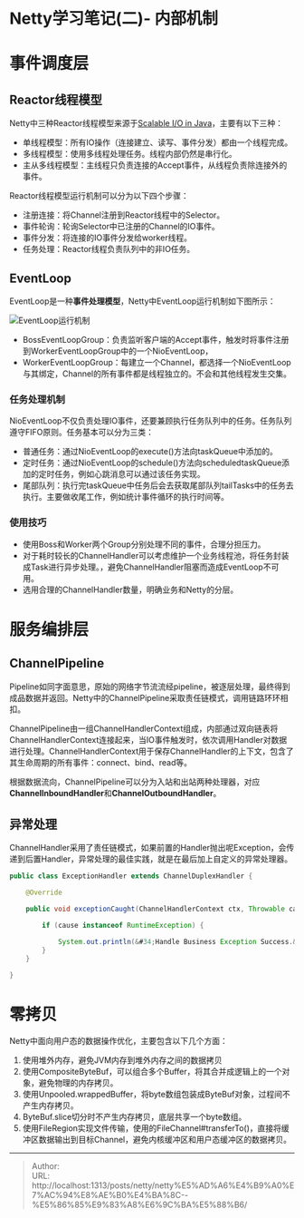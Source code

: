 # Netty学习笔记(二)- 内部机制




# 事件调度层



## Reactor线程模型



Netty中三种Reactor线程模型来源于[Scalable I/O in Java](https://gee.cs.oswego.edu/dl/cpjslides/nio.pdf)，主要有以下三种：
- 单线程模型：所有IO操作（连接建立、读写、事件分发）都由一个线程完成。
- 多线程模型：使用多线程处理任务。线程内部仍然是串行化。
- 主从多线程模型：主线程只负责连接的Accept事件，从线程负责除连接外的事件。



Reactor线程模型运行机制可以分为以下四个步骤：

- 注册连接：将Channel注册到Reactor线程中的Selector。
- 事件轮询：轮询Selector中已注册的Channel的IO事件。
- 事件分发：将连接的IO事件分发给worker线程。
- 任务处理：Reactor线程负责队列中的非IO任务。



## EventLoop


EventLoop是一种**事件处理模型**，Netty中EventLoop运行机制如下图所示：

![EventLoop运行机制](https://blog-1251613845.cos.ap-shanghai.myqcloud.com/image-20221113182321659.png)

- BossEventLoopGroup：负责监听客户端的Accept事件，触发时将事件注册到WorkerEventLoopGroup中的一个NioEventLoop，
- WorkerEventLoopGroup：每建立一个Channel，都选择一个NioEventLoop与其绑定，Channel的所有事件都是线程独立的。不会和其他线程发生交集。



### 任务处理机制

NioEventLoop不仅负责处理IO事件，还要兼顾执行任务队列中的任务。任务队列遵守FIFO原则。任务基本可以分为三类：

- 普通任务：通过NioEventLoop的execute()方法向taskQueue中添加的。
- 定时任务：通过NioEventLoop的schedule()方法向scheduledtaskQueue添加的定时任务，例如心跳消息可以通过该任务实现。
- 尾部队列：执行完taskQueue中任务后会去获取尾部队列tailTasks中的任务去执行。主要做收尾工作，例如统计事件循环的执行时间等。





### 使用技巧

- 使用Boss和Worker两个Group分别处理不同的事件，合理分担压力。
- 对于耗时较长的ChannelHandler可以考虑维护一个业务线程池，将任务封装成Task进行异步处理。，避免ChannelHandler阻塞而造成EventLoop不可用。
- 选用合理的ChannelHandler数量，明确业务和Netty的分层。



# 服务编排层



## ChannelPipeline

Pipeline如同字面意思，原始的网络字节流流经pipeline，被逐层处理，最终得到成品数据并返回。Netty中的ChannelPipeline采取责任链模式，调用链路环环相扣。



ChannelPipeline由一组ChannelHandlerContext组成，内部通过双向链表将ChannelHandlerContext连接起来，当IO事件触发时，依次调用Handler对数据进行处理。ChannelHandlerContext用于保存ChannelHandler的上下文，包含了其生命周期的所有事件：connect、bind、read等。



根据数据流向，ChannelPipeline可以分为入站和出站两种处理器，对应**ChannelInboundHandler**和**ChannelOutboundHandler**。



## 异常处理

ChannelHandler采用了责任链模式，如果前置的Handler抛出呢Exception，会传递到后置Handler，异常处理的最佳实践，就是在最后加上自定义的异常处理器。

```java
public class ExceptionHandler extends ChannelDuplexHandler {

    @Override

    public void exceptionCaught(ChannelHandlerContext ctx, Throwable cause) {

        if (cause instanceof RuntimeException) {

            System.out.println(&#34;Handle Business Exception Success.&#34;);
        }
    }

}
```



# 零拷贝

Netty中面向用户态的数据操作优化，主要包含以下几个方面：

1. 使用堆外内存，避免JVM内存到堆外内存之间的数据拷贝
2. 使用CompositeByteBuf，可以组合多个Buffer，将其合并成逻辑上的一个对象，避免物理的内存拷贝。
3. 使用Unpooled.wrappedBuffer，将byte数组包装成ByteBuf对象，过程间不产生内存拷贝。
4. ByteBuf.slice切分时不产生内存拷贝，底层共享一个byte数组。
5. 使用FileRegion实现文件传输，使用的FileChannel#transferTo()，直接将缓冲区数据输出到目标Channel，避免内核缓冲区和用户态缓冲区的数据拷贝。







---

> Author:   
> URL: http://localhost:1313/posts/netty/netty%E5%AD%A6%E4%B9%A0%E7%AC%94%E8%AE%B0%E4%BA%8C--%E5%86%85%E9%83%A8%E6%9C%BA%E5%88%B6/  

